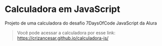 # Calculadora em JavaScript

Projeto de uma calculadora do desafio 7DaysOfCode JavaScript da Alura

> Você pode acessar a calculadora por esse link: https://crizancesar.github.io/calculadora-js/
